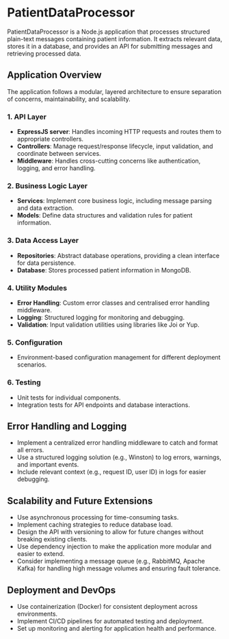 # PatientDataProcessor

PatientDataProcessor is a Node.js application that processes structured plain-text messages containing patient information. It extracts relevant data, stores it in a database, and provides an API for submitting messages and retrieving processed data.

## Application Overview

The application follows a modular, layered architecture to ensure separation of concerns, maintainability, and scalability.

### 1. API Layer
- **ExpressJS server**: Handles incoming HTTP requests and routes them to appropriate controllers.
- **Controllers**: Manage request/response lifecycle, input validation, and coordinate between services.
- **Middleware**: Handles cross-cutting concerns like authentication, logging, and error handling.

### 2. Business Logic Layer
- **Services**: Implement core business logic, including message parsing and data extraction.
- **Models**: Define data structures and validation rules for patient information.

### 3. Data Access Layer
- **Repositories**: Abstract database operations, providing a clean interface for data persistence.
- **Database**: Stores processed patient information in MongoDB.

### 4. Utility Modules
- **Error Handling**: Custom error classes and centralised error handling middleware.
- **Logging**: Structured logging for monitoring and debugging.
- **Validation**: Input validation utilities using libraries like Joi or Yup.

### 5. Configuration
- Environment-based configuration management for different deployment scenarios.

### 6. Testing
- Unit tests for individual components.
- Integration tests for API endpoints and database interactions.

## Error Handling and Logging
- Implement a centralized error handling middleware to catch and format all errors.
- Use a structured logging solution (e.g., Winston) to log errors, warnings, and important events.
- Include relevant context (e.g., request ID, user ID) in logs for easier debugging.

## Scalability and Future Extensions
- Use asynchronous processing for time-consuming tasks.
- Implement caching strategies to reduce database load.
- Design the API with versioning to allow for future changes without breaking existing clients.
- Use dependency injection to make the application more modular and easier to extend.
- Consider implementing a message queue (e.g., RabbitMQ, Apache Kafka) for handling high message volumes and ensuring fault tolerance.

## Deployment and DevOps
- Use containerization (Docker) for consistent deployment across environments.
- Implement CI/CD pipelines for automated testing and deployment.
- Set up monitoring and alerting for application health and performance.

